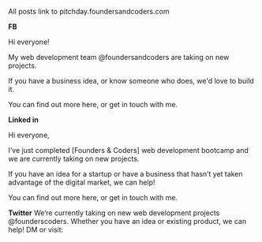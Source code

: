 All posts link to pitchday.foundersandcoders.com

**FB**

Hi everyone!

My web development team @foundersandcoders are taking on new projects.

If you have a business idea, or know someone who does, we'd love to build it.  

You can find out more here, or get in touch with me.



**Linked in**

Hi everyone,

I’ve just completed [Founders & Coders] web development bootcamp and we are currently taking on new projects.

If you have an idea for a startup or have a business that hasn’t yet taken advantage of the digital market, we can help!

You can find out more here, or get in touch with me.



**Twitter**
We’re currently taking on new web development projects @founderscoders. Whether you have an idea or existing product, we can help! DM or visit:
